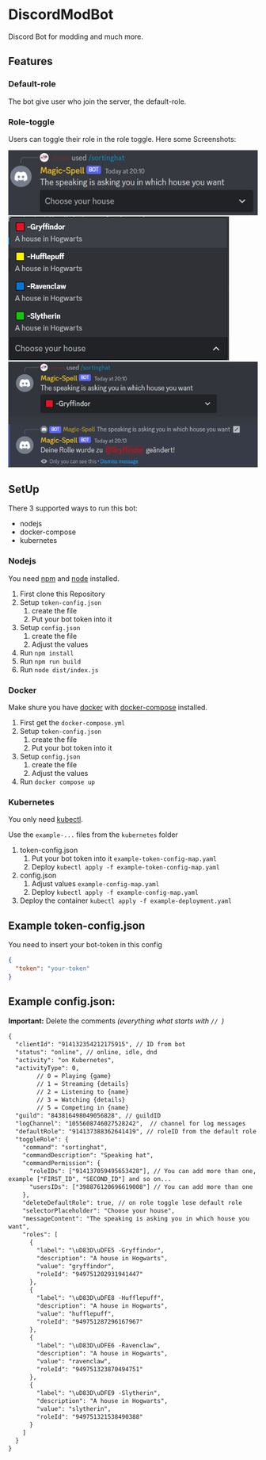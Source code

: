 # DiscordModBot
Discord Bot for modding and much more.

## Features

### Default-role

The bot give user who join the server, the default-role.

### Role-toggle

Users can toggle their role in the role toggle. Here some Screenshots:

![Role-toggle screenshot](screenshots/role-toggle-message.png)
![Role-toggle menu screenshot](screenshots/role-toggle-menu-screenshot.png)
![Role-toggle selected screenshot](screenshots/role-toggle-selected-screenshot.png)


## SetUp

There 3 supported ways to run this bot:
- nodejs
- docker-compose
- kubernetes


### Nodejs

You need [npm](https://www.npmjs.com/) and [node](https://nodejs.org/) installed.

1. First clone this Repository
2. Setup ``token-config.json``
   1. create the file
   2. Put your bot token into it
3. Setup ``config.json``
   1. create the file
   2. Adjust the values
4. Run ``npm install``
5. Run ``npm run build``
6. Run ``node dist/index.js``


### Docker

Make shure you have [docker](https://docker.com/) with [docker-compose](https://docs.docker.com/compose/) installed.

1. First get the ``docker-compose.yml``
2. Setup ``token-config.json``
   1. create the file
   2. Put your bot token into it
3. Setup ``config.json``
   1. create the file
   2. Adjust the values
4. Run ``docker compose up``


### Kubernetes

You only need [kubectl](https://kubernetes.io/docs/reference/kubectl/).

Use the ``example-...`` files from the ``kubernetes`` folder
1. token-config.json
   1. Put your bot token into it ``example-token-config-map.yaml``
   2. Deploy ```kubectl apply -f example-token-config-map.yaml```
2. config.json
   1. Adjust values ``example-config-map.yaml``
   2. Deploy ```kubectl apply -f example-config-map.yaml```
3. Deploy the container ``kubectl apply -f example-deployment.yaml``



## Example token-config.json
You need to insert your bot-token in this config
```json
{
  "token": "your-token"
}
```

## Example config.json:
**Important:** Delete the comments *(everything what starts with ``// ``)*
```json5
{
  "clientId": "914132354212175915", // ID from bot
  "status": "online", // online, idle, dnd 
  "activity": "on Kubernetes",
  "activityType": 0, 
        // 0 = Playing {game}
        // 1 = Streaming {details} 
        // 2 = Listening to {name}
        // 3 = Watching {details}
        // 5 = Competing in {name}
  "guild": "843816498049056828", // guildID
  "logChannel": "1055608746027528242",  // channel for log messages
  "defaultRole": "914137388362641419", // roleID from the default role
  "toggleRole": {
    "command": "sortinghat",
    "commandDescription": "Speaking hat",
    "commandPermission": {
      "roleIDs": ["914137059495653428"], // You can add more than one, example ["FIRST_ID", "SECOND_ID"] and so on...
      "usersIDs": ["398876120696619008"] // You can add more than one
    },
    "deleteDefaultRole": true, // on role toggle lose default role
    "selectorPlaceholder": "Choose your house",
    "messageContent": "The speaking is asking you in which house you want",
    "roles": [
      {
        "label": "\uD83D\uDFE5 -Gryffindor",
        "description": "A house in Hogwarts",
        "value": "gryffindor",
        "roleId": "949751202931941447"
      },
      {
        "label": "\uD83D\uDFE8 -Hufflepuff",
        "description": "A house in Hogwarts",
        "value": "hufflepuff",
        "roleId": "949751287296167967"
      },
      {
        "label": "\uD83D\uDFE6 -Ravenclaw",
        "description": "A house in Hogwarts",
        "value": "ravenclaw",
        "roleId": "949751323870494751"
      },
      {
        "label": "\uD83D\uDFE9 -Slytherin",
        "description": "A house in Hogwarts",
        "value": "slytherin",
        "roleId": "949751321538490388"
      }
    ]
  }
}
```

